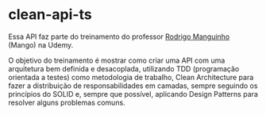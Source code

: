 # clean-api-ts
Essa API faz parte do treinamento do professor <a href="https://www.linkedin.com/in/rmanguinho/">Rodrigo Manguinho</a> (Mango) na Udemy.

O objetivo do treinamento é mostrar como criar uma API com uma arquitetura bem definida e desacoplada, utilizando TDD (programação orientada a testes) como metodologia de trabalho, Clean Architecture para fazer a distribuição de responsabilidades em camadas, sempre seguindo os princípios do SOLID e, sempre que possível, aplicando Design Patterns para resolver alguns problemas comuns.
